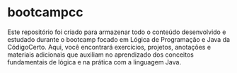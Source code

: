 # bootcampcc
Este repositório foi criado para armazenar todo o conteúdo desenvolvido e estudado durante o bootcamp focado em Lógica de Programação e Java da CódigoCerto. Aqui, você encontrará exercícios, projetos, anotações e materiais adicionais que auxiliam no aprendizado dos conceitos fundamentais de lógica e na prática com a linguagem Java.
